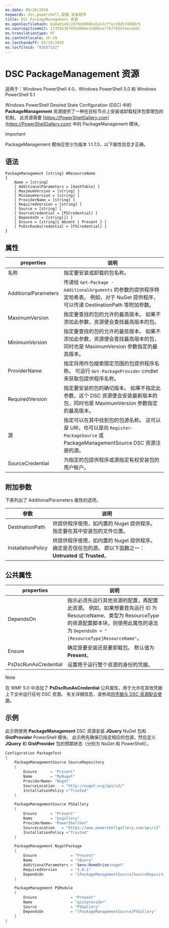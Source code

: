 ```yaml
---
ms.date: 09/20/2019
keywords: dsc,powershell,配置,安装程序
title: DSC PackageManagement 资源
ms.openlocfilehash: ba8ab1e6c2d79e98084a52e3cffec39d57d800c9
ms.sourcegitcommit: 173556307d45d88de31086ce776770547eece64c
ms.translationtype: HT
ms.contentlocale: zh-CN
ms.lasthandoff: 05/19/2020
ms.locfileid: "83557152"
---
```

# <a name="dsc-packagemanagement-resource"></a>DSC PackageManagement 资源

适用于：Windows PowerShell 4.0、Windows PowerShell 5.0 和 Windows PowerShell 5.1

Windows PowerShell Desired State Configuration (DSC) 中的 **PackageManagement** 资源提供了一种在目标节点上安装或卸载程序包管理包的机制。 此资源需要 [https://PowerShellGallery.com](https://PowerShellGallery.com) 中的 PackageManagement  模块。

> [!IMPORTANT]
> PackageManagement  模块应至少为版本 1.1.7.0，以下属性信息才正确。

## <a name="syntax"></a>语法

```Syntax
PackageManagement [string] #ResourceName
{
    Name = [string]
    [ AdditionalParameters = [HashTable] ]
    [ MaximumVersion = [string] ]
    [ MinimumVersion = [string] ]
    [ ProviderName = [string] ]
    [ RequiredVersion = [string] ]
    [ Source = [string] ]
    [ SourceCredential = [PSCredential] ]
    [ DependsOn = [string[]] ]
    [ Ensure = [string]{ Absent | Present } ]
    [ PsDscRunAsCredential = [PSCredential] ]
}
```

## <a name="properties"></a>属性

|properties |说明 |
|---|---|
|名称 |指定要安装或卸载的包名称。 |
|AdditionalParameters |传递给 `Get-Package -AdditionalArguments` 的参数的提供程序特定哈希表。 例如，对于 NuGet 提供程序，可以传递 DestinationPath 等附加参数。 |
|MaximumVersion |指定要查找的包的允许的最高版本。 如果不添加此参数，资源便会查找最高版本的包。 |
|MinimumVersion |指定要查找的包的允许的最低版本。 如果不添加此参数，资源便会查找最高版本的包，同时也是 MaximumVersion  参数指定的最高版本。 |
|ProviderName |指定将用作包搜索限定范围的包提供程序名称。 可运行 `Get-PackageProvider` cmdlet 来获取包提供程序名称。 |
|RequiredVersion |指定要安装的包的确切版本。 如果不指定此参数，这个 DSC 资源便会安装最新版本的包，同时也是 MaximumVersion  参数指定的最高版本。 |
|源 |指定可以在其中找到包的包源名称。 这可以是 URI，也可以是向 `Register-PackageSource` 或 PackageManagementSource DSC 资源注册的源。 |
|SourceCredential |为指定的包提供程序或源指定有权安装包的用户帐户。 |

## <a name="additional-parameters"></a>附加参数

下表列出了 AdditionalParameters 属性的选项。

|参数 |说明 |
|---|---|
|DestinationPath |供提供程序使用，如内置的 Nuget 提供程序。 指定要在其中安装包的文件位置。 |
|InstallationPolicy |供提供程序使用，如内置的 Nuget 提供程序。 确定是否信任包的源。 即以下函数之一：**Untrusted** 或 **Trusted**。 |

## <a name="common-properties"></a>公共属性

|properties |说明 |
|---|---|
|DependsOn |指示必须先运行其他资源的配置，再配置此资源。 例如，如果想要首先运行 ID 为 ResourceName、类型为 ResourceType 的资源配置脚本块，则使用此属性的语法为 `DependsOn = "[ResourceType]ResourceName"`。 |
|Ensure |确定是要安装还是要卸载包。 默认值为 **Present**。 |
|PsDscRunAsCredential |设置用于运行整个资源的身份的凭据。 |

> [!NOTE]
> 在 WMF 5.0 中添加了 **PsDscRunAsCredential** 公共属性，用于允许在其他凭据上下文中运行任何 DSC 资源。 有关详细信息，请参阅[将凭据与 DSC 资源配合使用](../../../configurations/runasuser.md)。

## <a name="example"></a>示例

此示例使用 **PackageManagement** DSC 资源安装 **JQuery** NuGet 包和 **GistProvider** PowerShell 模块。 此示例先确保已指定相应的包源，然后定义 **JQuery** 和 **GistProvider** 包的预期状态（分别为 NuGet 和 PowerShell）。

```powershell
Configuration PackageTest
{
    PackageManagementSource SourceRepository
    {
        Ensure      = "Present"
        Name        = "MyNuget"
        ProviderName= "Nuget"
        SourceLocation   = "http://nuget.org/api/v2/"
        InstallationPolicy ="Trusted"
    }

    PackageManagementSource PSGallery
    {
        Ensure      = "Present"
        Name        = "psgallery"
        ProviderName= "PowerShellGet"
        SourceLocation   = "https://www.powershellgallery.com/api/v2"
        InstallationPolicy ="Trusted"
    }

    PackageManagement NugetPackage
    {
        Ensure               = "Present"
        Name                 = "JQuery"
        AdditionalParameters = "$env:HomeDrive\nuget"
        RequiredVersion      = "2.0.1"
        DependsOn            = "[PackageManagementSource]SourceRepository"
    }

    PackageManagement PSModule
    {
        Ensure               = "Present"
        Name                 = "gistprovider"
        Source               = "PSGallery"
        DependsOn            = "[PackageManagementSource]PSGallery"
    }
}
```
